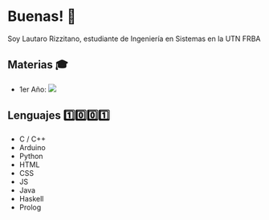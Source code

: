 # Buenas! 👋
Soy Lautaro Rizzitano, estudiante de Ingeniería en Sistemas en la UTN FRBA

## Materias 🎓
- 1er Año: ![](https://geps.dev/progress/100)

## Lenguajes 1️⃣0️⃣0️⃣1️⃣
- C / C++
- Arduino
- Python
- HTML
- CSS
- JS
- Java
- Haskell
- Prolog
